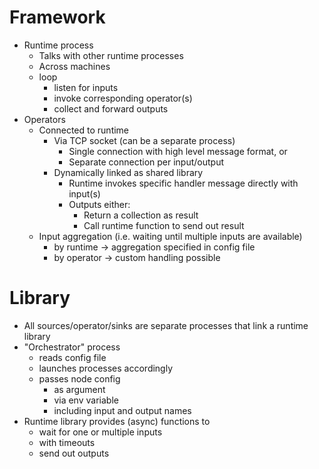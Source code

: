 # Framework

- Runtime process
  - Talks with other runtime processes
  - Across machines
  - loop
    - listen for inputs
    - invoke corresponding operator(s)
    - collect and forward outputs
- Operators
  - Connected to runtime
    - Via TCP socket (can be a separate process)
      - Single connection with high level message format, or
      - Separate connection per input/output
    - Dynamically linked as shared library
      - Runtime invokes specific handler message directly with input(s)
      - Outputs either:
        - Return a collection as result
        - Call runtime function to send out result
  - Input aggregation (i.e. waiting until multiple inputs are available)
    - by runtime -> aggregation specified in config file
    - by operator -> custom handling possible

# Library

- All sources/operator/sinks are separate processes that link a runtime library
- "Orchestrator" process
  - reads config file
  - launches processes accordingly
  - passes node config
    - as argument
    - via env variable
    - including input and output names
- Runtime library provides (async) functions to
  - wait for one or multiple inputs
  - with timeouts
  - send out outputs

